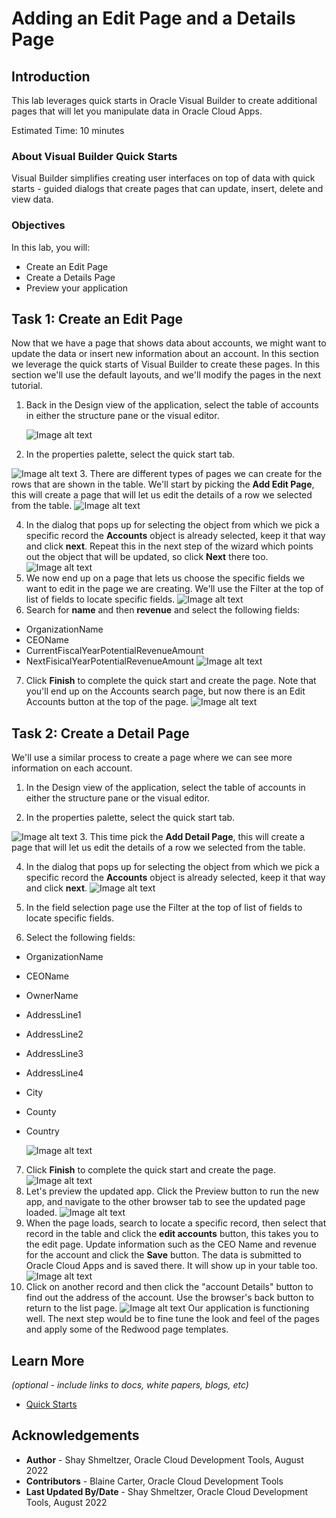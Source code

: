 # Adding an Edit Page and a Details Page

## Introduction

This lab leverages quick starts in Oracle Visual Builder to create additional pages that will let you manipulate data in Oracle Cloud Apps.

Estimated Time: 10 minutes

### About Visual Builder Quick Starts
Visual Builder simplifies creating user interfaces on top of data with quick starts - guided dialogs that create pages that can update, insert, delete and view data.

### Objectives


In this lab, you will:
* Create an Edit Page
* Create a Details Page
* Preview your application


## Task 1: Create an Edit Page

Now that we have a page that shows data about accounts, we might want to update the data or insert new information about an account. In this section we leverage the quick starts of Visual Builder to create these pages. In this section we'll use the default layouts, and we'll modify the pages in the next tutorial.

1. Back in the Design view of the application, select the table of accounts in either the structure pane or the visual editor.

	![Image alt text](images/Design.png)


2. In the properties palette, select the quick start tab.

  ![Image alt text](images/tableselected.png)
3. There are different types of pages we can create for the rows that are shown in the table. We'll start by picking the **Add Edit Page**, this will create a page that will let us edit the details of a row we selected from the table.
	  ![Image alt text](images/addEdit.png)


4. In the dialog that pops up for selecting the object from which we pick a specific record the **Accounts** object is already selected, keep it that way and click **next**. Repeat this in the next step of the wizard which points out the object that will be updated, so click **Next** there too.
	  ![Image alt text](images/endpoints1.png)
5. We now end up on a page that lets us choose the specific fields we want to edit in the page we are creating. We'll use the Filter at the top of list of fields to locate specific fields.
	  ![Image alt text](images/endpoints2.png)
6. Search for **name** and then **revenue** and select the following fields:
* OrganizationName
* CEOName
* CurrentFiscalYearPotentialRevenueAmount
* NextFisicalYearPotentialRevenueAmount
	  ![Image alt text](images/fields.png)
7. Click **Finish** to complete the quick start and create the page. Note that you'll end up on the Accounts search page, but now there is an Edit Accounts button at the top of the page.
	  ![Image alt text](images/editButton.png)

## Task 2: Create a Detail Page

We'll use a similar process to create a page where we can see more information on each account.

1. In the Design view of the application, select the table of accounts in either the structure pane or the visual editor.

2. In the properties palette, select the quick start tab.

  ![Image alt text](images/Design2.png)
3. This time pick the **Add Detail Page**, this will create a page that will let us edit the details of a row we selected from the table.

4. In the dialog that pops up for selecting the object from which we pick a specific record the **Accounts** object is already selected, keep it that way and click **next**.
  ![Image alt text](images/endpoints3.png)

5. In the field selection page use the Filter at the top of list of fields to locate specific fields.

6. Select the following fields:
* OrganizationName
* CEOName
* OwnerName
* AddressLine1
* AddressLine2
* AddressLine3
* AddressLine4
* City
* County
* Country

  ![Image alt text](images/fields2.png)
7. Click **Finish** to complete the quick start and create the page.
  ![Image alt text](images/results.png)
8. Let's preview the updated app. Click the Preview button to run the new app, and navigate to the other browser tab to see the updated page loaded.
  ![Image alt text](images/home.png)
9. When the page loads, search to locate a specific record, then select that record in the table and click the **edit accounts** button, this takes you to the edit page. Update information such as the CEO Name and revenue for the account and click the **Save** button. The data is submitted to Oracle Cloud Apps and is saved there. It will show up in your table too.
  ![Image alt text](images/edit.png)
10. Click on another record and then click the "account Details" button to find out the address of the account. Use the browser's back button to return to the list page.
  ![Image alt text](images/details.png)
Our application is functioning well. The next step would be to fine tune the look and feel of the pages and apply some of the Redwood page templates.

## Learn More

*(optional - include links to docs, white papers, blogs, etc)*

* [Quick Starts](https://docs.oracle.com/en/cloud/paas/visual-builder/visualbuilder-building-appui/work-pages-and-flows1.html#GUID-DD40C71D-A8AE-43E2-A2F4-798AF3D49983)


## Acknowledgements
* **Author** - Shay Shmeltzer, Oracle Cloud Development Tools, August 2022
* **Contributors** -  Blaine Carter, Oracle Cloud Development Tools
* **Last Updated By/Date** - Shay Shmeltzer, Oracle Cloud Development Tools, August 2022
